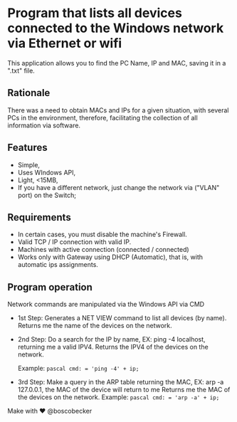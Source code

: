 # Program that lists all devices connected to the Windows network via Ethernet or wifi

This application allows you to find the PC Name, IP and MAC, saving it in a ".txt" file.

## Rationale

There was a need to obtain MACs and IPs for a given situation, with several PCs in the environment,
therefore, facilitating the collection of all information via software.

## Features

* Simple,
* Uses WIndows API,
* Light, <15MB,
* If you have a different network, just change the network via ("VLAN" port) on the Switch;

## Requirements

* In certain cases, you must disable the machine's Firewall.
* Valid TCP / IP connection with valid IP.
* Machines with active connection (connected / connected)
* Works only with Gateway using DHCP (Automatic), that is, with automatic ips assignments.


## Program operation

Network commands are manipulated via the Windows API via CMD

* 1st Step: Generates a NET VIEW command to list all devices (by name).
  Returns me the name of the devices on the network.
* 2nd Step: Do a search for the IP by name, EX: ping -4 localhost, returning me a valid IPV4.
  Returns the IPV4 of the devices on the network.
  
  Example:
`` pascal
  cmd: = 'ping -4' + ip;
``

* 3rd Step: Make a query in the ARP table returning the MAC, EX: arp -a 127.0.0.1, the MAC of the device will return to me
  Returns me the MAC of the devices on the network.
  Example:
`` pascal
 cmd: = 'arp -a' + ip;
``


Make with ❤ @boscobecker
